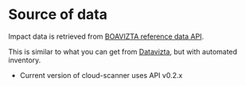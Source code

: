 # Source of data

Impact data is retrieved from [BOAVIZTA reference data API](https://github.com/Boavizta/boaviztapi/).

This is similar to what you can get from [Datavizta](http://datavizta.boavizta.org/cloudimpact), but with automated inventory.

- Current version of cloud-scanner uses API v0.2.x
